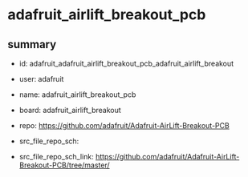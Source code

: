 # adafruit_airlift_breakout_pcb
 
## summary 
* id: adafruit_adafruit_airlift_breakout_pcb_adafruit_airlift_breakout
* user: adafruit
* name: adafruit_airlift_breakout_pcb
* board: adafruit_airlift_breakout
* repo: https://github.com/adafruit/Adafruit-AirLift-Breakout-PCB



* src_file_repo_sch: 
* src_file_repo_sch_link: https://github.com/adafruit/Adafruit-AirLift-Breakout-PCB/tree/master/




